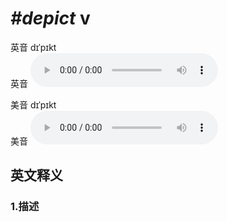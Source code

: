 # ***\#depict*** v
英音 dɪˈpɪkt  
英音
<audio src="./media/depict1_AAC.aac" controls="controls"></audio>

美音 dɪˈpɪkt  
美音
<audio src="./media/depict2_AAC.aac" controls="controls"></audio>



  

英文释义
---
### 1.**描述**  


